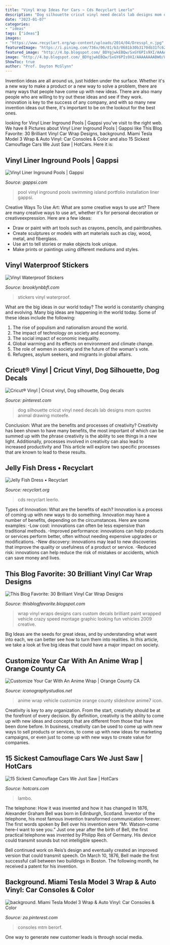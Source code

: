```yaml
---
title: "Vinyl Wrap Ideas For Cars ~ Cds Recyclart Leerlo"
description: "Dog silhouette cricut vinyl need decals lab designs mom quotes animal drawing moteefe"
date: "2023-01-07"
categories:
- "ideas"
tags: ["ideas"]
images:
- "https://www.recyclart.org/wp-content/uploads/2014/04/Dresspl_n.jpg"
featuredImage: "https://i.pinimg.com/736x/06/81/b3/0681b30b31704b31fc62ba0686ebcea1.jpg"
featured_image: "http://4.bp.blogspot.com/_BDYgjwkEBQw/SxGY6PIs9XI/AAAAAAAABW0/8IG6z_u8xiI/s1600/Car+Wrap+Designs+1.jpg"
image: "http://4.bp.blogspot.com/_BDYgjwkEBQw/SxGY6PIs9XI/AAAAAAAABW0/8IG6z_u8xiI/s1600/Car+Wrap+Designs+1.jpg"
ShowToc: true
author: "Prof. Dayton McGlynn"
---
```



Invention ideas are all around us, just hidden under the surface. Whether it's a new way to make a product or a new way to solve a problem, there are many ways that people have come up with new ideas. There are also many people who are willing to try out these ideas and see if they work. innovation is key to the success of any company, and with so many new invention ideas out there, it's important to be on the lookout for the best ones.

	

		
looking for Vinyl Liner Inground Pools | Gappsi you've visit to the right web. We have 8 Pictures about Vinyl Liner Inground Pools | Gappsi like This Blog Favorite: 30 Brilliant Vinyl Car Wrap Designs, background. Miami Tesla Model 3 Wrap &amp; Auto Vinyl: Car Consoles &amp; Color and also 15 Sickest Camouflage Cars We Just Saw | HotCars. Here it is:
		
    
## Vinyl Liner Inground Pools | Gappsi

<img loading=lazy src="https://gappsi.com/wp-content/uploads/2014/02/vinyl-5-1024x6801.jpg" onerror="this.onerror=null;this.src='https://tse1.mm.bing.net/th?id=OIP.362UtioxPA66oeOtVicXUgHaE6&amp;pid=15.1';" alt="Vinyl Liner Inground Pools | Gappsi">

_Source: gappsi.com_

>pool vinyl inground pools swimming island portfolio installation liner gappsi. 

	

Creative Ways To Use Art: What are some creative ways to use art?
There are many creative ways to use art, whether it's for personal decoration or creativeexpression. Here are a few ideas: 
- Draw or paint with art tools such as crayons, pencils, and paintbrushes.
- Create sculptures or models with art materials such as clay, wood, metal, and fiberglass.
- Use art to tell stories or make objects look unique.
- Make prints or paintings using different mediums and styles.

    
## Vinyl Waterproof Stickers

<img loading=lazy src="https://www.brooklynbbfl.com/uploads/8/3/1/8/83185170/s355197777586655581_p1296_i8_w794.jpeg" onerror="this.onerror=null;this.src='https://tse1.mm.bing.net/th?id=OIP.sWPhPvv2X2ARVeSHtKf6oQHaJ4&amp;pid=15.1';" alt="Vinyl Waterproof Stickers">

_Source: brooklynbbfl.com_

>stickers vinyl waterproof. 

	

What are the big ideas in our world today?
The world is constantly changing and evolving. Many big ideas are happening in the world today. Some of these ideas include the following:
1. The rise of populism and nationalism around the world.
2. The impact of technology on society and economy.
3. The social impact of economic inequality. 
4. Global warming and its effects on environment and climate change. 
5. The role of women in society and the future of the woman's vote. 
6. Refugees, asylum seekers, and migrants in global affairs. 

    
## Cricut® Vinyl | Cricut Vinyl, Dog Silhouette, Dog Decals

<img loading=lazy src="https://i.pinimg.com/736x/b0/e3/cf/b0e3cf7bef8173fb58026086038f83b0.jpg" onerror="this.onerror=null;this.src='https://tse3.mm.bing.net/th?id=OIP.pY1eBxVafHKbLNxipmE9SAHaMI&amp;pid=15.1';" alt="Cricut® Vinyl | Cricut vinyl, Dog silhouette, Dog decals">

_Source: pinterest.com_

>dog silhouette cricut vinyl need decals lab designs mom quotes animal drawing moteefe. 

	

Conclusion: What are the benefits and processes of creativity?
Creativity has been shown to have many benefits, the most important of which can be summed up with the phrase creativity is the ability to see things in a new light. Additionally, processes involved in creativity can also lead to increased productivity and This article will explore two specific processes that are known to lead to these results.

    
## Jelly Fish Dress • Recyclart

<img loading=lazy src="https://www.recyclart.org/wp-content/uploads/2014/04/Dresspl_n.jpg" onerror="this.onerror=null;this.src='https://tse3.mm.bing.net/th?id=OIP.qQ_NG5Cq3NP6Z3gMFeZ3cQHaJ4&amp;pid=15.1';" alt="Jelly Fish Dress • Recyclart">

_Source: recyclart.org_

>cds recyclart leerlo. 

	

Types of Innovation: What are the benefits of each?
Innovation is a process of coming up with new ways to do something. Innovation may have a number of benefits, depending on the circumstances. Here are some examples: 
-Low cost: innovations can often be less expensive than traditional methods.
-Improved performance: innovations can help products or services perform better, often without needing expensive upgrades or modifications.
-New discovery: innovations may lead to new discoveries that improve the quality or usefulness of a product or service.
-Reduced risk: innovations can help reduce the risk of mistakes or accidents, which can save money and lives.

    
## This Blog Favorite: 30 Brilliant Vinyl Car Wrap Designs

<img loading=lazy src="http://4.bp.blogspot.com/_BDYgjwkEBQw/SxGY6PIs9XI/AAAAAAAABW0/8IG6z_u8xiI/s1600/Car+Wrap+Designs+1.jpg" onerror="this.onerror=null;this.src='https://tse3.mm.bing.net/th?id=OIP.DWyxRqt5PgTsNa_ybVnPewAAAA&amp;pid=15.1';" alt="This Blog Favorite: 30 Brilliant Vinyl Car Wrap Designs">

_Source: thisblogfavorite.blogspot.com_

>wrap vinyl wraps designs cars custom decals brilliant paint wrapped vehicle crazy speed montage graphic looking fun vehicles 2009 creative. 

	

Big Ideas are the seeds for great ideas, and by understanding what went into each, we can better see how to turn them into realities. In this article, we take a look at five big ideas that could have a major impact on society.

    
## Customize Your Car With An Anime Wrap | Orange County CA

<img loading=lazy src="http://www.iconographystudios.net/wp-content/gallery/raphael-moreno-anime-wrap/icon_raphealmoreno_anime7.gif" onerror="this.onerror=null;this.src='https://tse2.mm.bing.net/th?id=OIP.EgVMiVa1at0jWPKVRq8ItQHaE7&amp;pid=15.1';" alt="Customize Your Car With An Anime Wrap | Orange County CA">

_Source: iconographystudios.net_

>anime wrap vehicle customize orange county slideshow anime7 icon. 

	

Creativity is key to any organization. From the start, creativity should be at the forefront of every decision. By definition, creativity is the ability to come up with new ideas and concepts that are different from those that have been done before. In business, creativity can be used to come up with new ways to sell products or services, to come up with new ideas for marketing campaigns, or even just to come up with new ways to create value for companies.

    
## 15 Sickest Camouflage Cars We Just Saw | HotCars

<img loading=lazy src="https://static1.hotcarsimages.com/wordpress/wp-content/uploads/2020/03/lambo-huracan.jpg" onerror="this.onerror=null;this.src='https://tse2.mm.bing.net/th?id=OIP.Bx07sl8LP7TyMYA-f6PRqQHaD4&amp;pid=15.1';" alt="15 Sickest Camouflage Cars We Just Saw | HotCars">

_Source: hotcars.com_

>lambo. 

	

The telephone: How it was invented and how it has changed
In 1876, Alexander Graham Bell was born in Edinburgh, Scotland. Inventor of the telephone, his most famous invention transformed communication forever. The first words spoken by Bell over his invention were “Mr. Watson–come here–I want to see you.” 
Just one year after the birth of Bell, the first practical telephone was invented by Philipp Reis of Germany. His device could transmit sounds but not intelligible speech. 

Bell continued work on Reis’s design and eventually created an improved version that could transmit speech. On March 10, 1876, Bell made the first successful call between two buildings in Boston. The following month, he received a patent for his invention.

    
## Background. Miami Tesla Model 3 Wrap &amp; Auto Vinyl: Car Consoles &amp; Color

<img loading=lazy src="https://i.pinimg.com/736x/06/81/b3/0681b30b31704b31fc62ba0686ebcea1.jpg" onerror="this.onerror=null;this.src='https://tse2.mm.bing.net/th?id=OIP.Rj6qyoUCxzSVNos-nY5A0QHaFj&amp;pid=15.1';" alt="background. Miami Tesla Model 3 Wrap &amp; Auto Vinyl: Car Consoles &amp; Color">

_Source: za.pinterest.com_

>consoles mtm berorf. 

	

One way to generate new customer leads is through social media.

